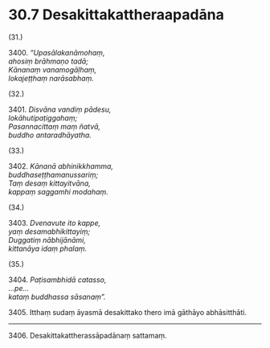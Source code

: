 # 30.7 Desakittakattheraapadāna

(31.)

3400\. _“Upasālakanāmohaṃ,_  
_ahosiṃ brāhmaṇo tadā;_  
_Kānanaṃ vanamogāḷhaṃ,_  
_lokajeṭṭhaṃ narāsabhaṃ._  

(32.)

3401\. _Disvāna vandiṃ pādesu,_  
_lokāhutipaṭiggahaṃ;_  
_Pasannacittaṃ maṃ ñatvā,_  
_buddho antaradhāyatha._  

(33.)

3402\. _Kānanā abhinikkhamma,_  
_buddhaseṭṭhamanussariṃ;_  
_Taṃ desaṃ kittayitvāna,_  
_kappaṃ saggamhi modahaṃ._  

(34.)

3403\. _Dvenavute ito kappe,_  
_yaṃ desamabhikittayiṃ;_  
_Duggatiṃ nābhijānāmi,_  
_kittanāya idaṃ phalaṃ._  

(35.)

3404\. _Paṭisambhidā catasso,_  
_…pe…_  
_kataṃ buddhassa sāsanaṃ”._  

3405\. Itthaṃ sudaṃ āyasmā desakittako thero imā gāthāyo abhāsitthāti.

---

3406\. Desakittakattherassāpadānaṃ sattamaṃ.

